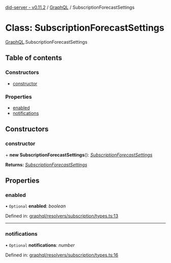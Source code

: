 [did-server - v0.11.2](../README.md) / [GraphQL](../modules/graphql.md) / SubscriptionForecastSettings

# Class: SubscriptionForecastSettings

[GraphQL](../modules/graphql.md).SubscriptionForecastSettings

## Table of contents

### Constructors

- [constructor](graphql.subscriptionforecastsettings.md#constructor)

### Properties

- [enabled](graphql.subscriptionforecastsettings.md#enabled)
- [notifications](graphql.subscriptionforecastsettings.md#notifications)

## Constructors

### constructor

\+ **new SubscriptionForecastSettings**(): [*SubscriptionForecastSettings*](graphql.subscriptionforecastsettings.md)

**Returns:** [*SubscriptionForecastSettings*](graphql.subscriptionforecastsettings.md)

## Properties

### enabled

• `Optional` **enabled**: *boolean*

Defined in: [graphql/resolvers/subscription/types.ts:13](https://github.com/Puzzlepart/did/blob/dev/server/graphql/resolvers/subscription/types.ts#L13)

___

### notifications

• `Optional` **notifications**: *number*

Defined in: [graphql/resolvers/subscription/types.ts:16](https://github.com/Puzzlepart/did/blob/dev/server/graphql/resolvers/subscription/types.ts#L16)
